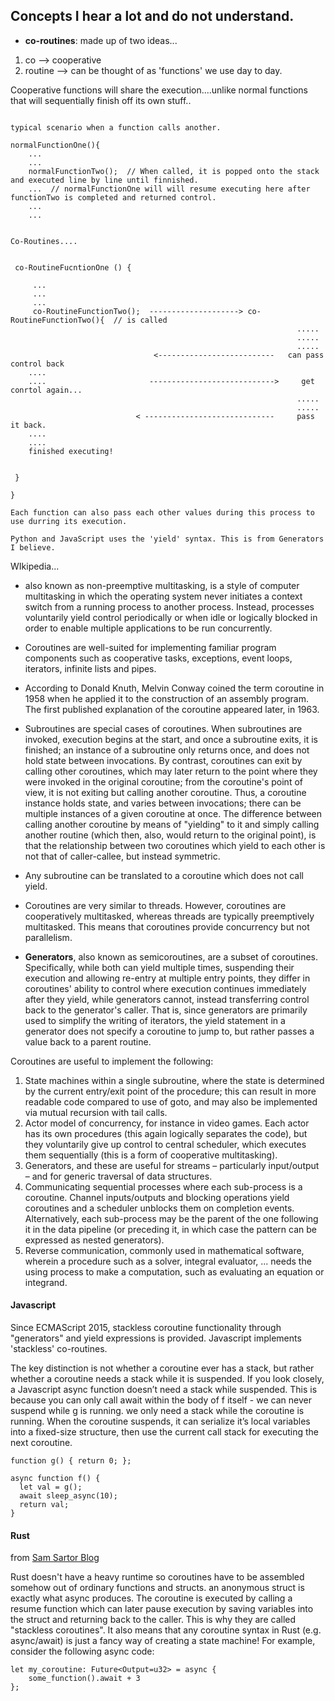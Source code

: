 ## Concepts I hear a lot and do not understand.

- **co-routines**: made up of two ideas...

1. co --> cooperative
2. routine --> can be thought of as 'functions' we use day to day.

Cooperative functions will share the execution....unlike normal functions that will sequentially finish off its own stuff..

```

typical scenario when a function calls another.

normalFunctionOne(){
    ...
    ...
    normalFunctionTwo();  // When called, it is popped onto the stack and executed line by line until finnished.
    ...  // normalFunctionOne will will resume executing here after functionTwo is completed and returned control.
    ...
    ...


Co-Routines....


 co-RoutineFucntionOne () {

     ...
     ...
     ...
     co-RoutineFunctionTwo();  --------------------> co-RoutineFunctionTwo(){  // is called
                                                                .....
                                                                .....
                                                                .....
                                <--------------------------   can pass control back
    ....
    ....                       ---------------------------->     get conrtol again...
                                                                .....
                                                                .....
                            < -----------------------------     pass it back.
    ....
    ....
    finished executing!


 }

}

Each function can also pass each other values during this process to use durring its execution.

Python and JavaScript uses the 'yield' syntax. This is from Generators I believe.

```

WIkipedia...

- also known as non-preemptive multitasking, is a style of computer multitasking in which the operating system never initiates a context switch from a running process to another process. Instead, processes voluntarily yield control periodically or when idle or logically blocked in order to enable multiple applications to be run concurrently.

- Coroutines are well-suited for implementing familiar program components such as cooperative tasks, exceptions, event loops, iterators, infinite lists and pipes.

- According to Donald Knuth, Melvin Conway coined the term coroutine in 1958 when he applied it to the construction of an assembly program. The first published explanation of the coroutine appeared later, in 1963.

- Subroutines are special cases of coroutines. When subroutines are invoked, execution begins at the start, and once a subroutine exits, it is finished; an instance of a subroutine only returns once, and does not hold state between invocations. By contrast, coroutines can exit by calling other coroutines, which may later return to the point where they were invoked in the original coroutine; from the coroutine's point of view, it is not exiting but calling another coroutine. Thus, a coroutine instance holds state, and varies between invocations; there can be multiple instances of a given coroutine at once. The difference between calling another coroutine by means of "yielding" to it and simply calling another routine (which then, also, would return to the original point), is that the relationship between two coroutines which yield to each other is not that of caller-callee, but instead symmetric.
- Any subroutine can be translated to a coroutine which does not call yield.
- Coroutines are very similar to threads. However, coroutines are cooperatively multitasked, whereas threads are typically preemptively multitasked. This means that coroutines provide concurrency but not parallelism.
- **Generators**, also known as semicoroutines, are a subset of coroutines. Specifically, while both can yield multiple times, suspending their execution and allowing re-entry at multiple entry points, they differ in coroutines' ability to control where execution continues immediately after they yield, while generators cannot, instead transferring control back to the generator's caller. That is, since generators are primarily used to simplify the writing of iterators, the yield statement in a generator does not specify a coroutine to jump to, but rather passes a value back to a parent routine.

Coroutines are useful to implement the following:

1. State machines within a single subroutine, where the state is determined by the current entry/exit point of the procedure; this can result in more readable code compared to use of goto, and may also be implemented via mutual recursion with tail calls.
2. Actor model of concurrency, for instance in video games. Each actor has its own procedures (this again logically separates the code), but they voluntarily give up control to central scheduler, which executes them sequentially (this is a form of cooperative multitasking).
3. Generators, and these are useful for streams – particularly input/output – and for generic traversal of data structures.
4. Communicating sequential processes where each sub-process is a coroutine. Channel inputs/outputs and blocking operations yield coroutines and a scheduler unblocks them on completion events. Alternatively, each sub-process may be the parent of the one following it in the data pipeline (or preceding it, in which case the pattern can be expressed as nested generators).
5. Reverse communication, commonly used in mathematical software, wherein a procedure such as a solver, integral evaluator, ... needs the using process to make a computation, such as evaluating an equation or integrand.

#### Javascript

Since ECMAScript 2015, stackless coroutine functionality through "generators" and yield expressions is provided.
Javascript implements 'stackless' co-routines.

The key distinction is not whether a coroutine ever has a stack, but rather whether a coroutine needs a stack while it is suspended. If you look closely, a Javascript async function doesn’t need a stack while suspended.
This is because you can only call await within the body of f itself - we can never suspend while g is running.
we only need a stack while the coroutine is running. When the coroutine suspends, it can serialize it’s local variables into a fixed-size structure, then use the current call stack for executing the next coroutine.

```
function g() { return 0; };

async function f() {
  let val = g();
  await sleep_async(10);
  return val;
}
```

#### Rust

from [Sam Sartor Blog](https://samsartor.com/)

Rust doesn't have a heavy runtime so coroutines have to be assembled somehow out of ordinary functions and structs. an anonymous struct is exactly what async produces.
The coroutine is executed by calling a resume function which can later pause execution by saving variables into the struct and returning back to the caller. This is why they are called "stackless coroutines". It also means that any coroutine syntax in Rust (e.g. async/await) is just a fancy way of creating a state machine! For example, consider the following async code:

```
let my_coroutine: Future<Output=u32> = async {
    some_function().await + 3
};
```
